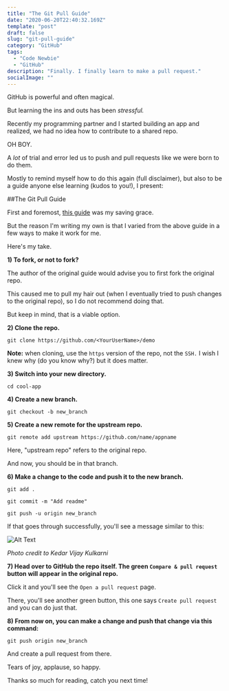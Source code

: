 ```yaml
---
title: "The Git Pull Guide"
date: "2020-06-20T22:40:32.169Z"
template: "post"
draft: false
slug: "git-pull-guide"
category: "GitHub"
tags:
  - "Code Newbie"
  - "GitHub"
description: "Finally. I finally learn to make a pull request."
socialImage: ""
---
```


GitHub is powerful and often magical.

But learning the ins and outs has been *stressful.*

Recently my programming partner and I started building an app and realized, we had no idea how to contribute to a shared repo.

OH BOY.

A *lot* of trial and error led us to push and pull requests like we were born to do them.

Mostly to remind myself how to do this again (full disclaimer), but also to be a guide anyone else learning (kudos to you!), I present:

##The Git Pull Guide

First and foremost, [this guide](https://opensource.com/article/19/7/create-pull-request-github) was my saving grace.

But the reason I'm writing my own is that I varied from the above guide in a few ways to make it work for me.

Here's my take.

**1) To fork, or not to fork?**

The author of the original guide would advise you to first fork the original repo.

This caused me to pull my hair out (when I eventually tried to push changes to the original repo), so I do not recommend doing that. 

But keep in mind, that is a viable option.

**2) Clone the repo.**

`git clone https://github.com/<YourUserName>/demo`

**Note:** when cloning, use the `https` version of the repo, not the `SSH.` I wish I knew why (do you know why?) but it does matter.

**3) Switch into your new directory.**

`cd cool-app`

**4) Create a new branch.**

`git checkout -b new_branch`

**5) Create a new remote for the upstream repo.**

`git remote add upstream https://github.com/name/appname`

Here, "upstream repo" refers to the original repo.

And now, you should be in that branch.

**6) Make a change to the code and push it to the new branch.**

`git add .`

`git commit -m "Add readme"`

`git push -u origin new_branch`

If that goes through successfully, you'll see a message similar to this:

![Alt Text](https://dev-to-uploads.s3.amazonaws.com/i/9la8z0i2wzfitsi2rhac.png)

*Photo credit to Kedar Vijay Kulkarni*

**7) Head over to GitHub the repo itself. The green `Compare & pull request` button will appear in the original repo.**

Click it and you'll see the `Open a pull request` page. 

There, you'll see another green button, this one says `Create pull request` and you can do just that.

**8) From now on, you can make a change and push that change via this command:**

`git push origin new_branch`

And create a pull request from there.

Tears of joy, applause, so happy. 

Thanks so much for reading, catch you next time!